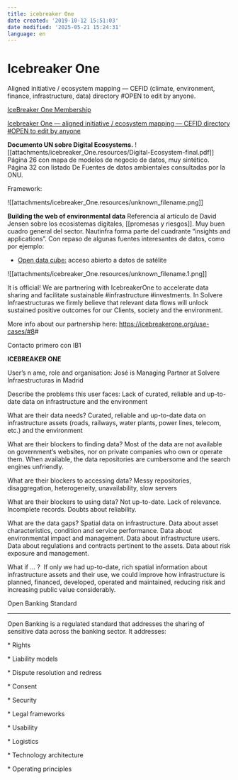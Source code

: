 ```yaml
---
title: icebreaker One
date created: '2019-10-12 15:51:03'
date modified: '2025-05-21 15:24:31'
language: en
---
```



# Icebreaker One

Aligned initiative / ecosystem mapping — CEFID (climate, environment, finance, infrastructure, data) directory #OPEN to edit by anyone.

[IceBreaker One Membership](https://docs.google.com/document/d/1qKT9bWgfxVJTboacJw0cP4xTsSa3ohNV1J9i_piLrZM/edit)

[Icebreaker One — aligned initiative / ecosystem mapping — CEFID directory #OPEN to edit by anyone](https://docs.google.com/spreadsheets/d/1m_R_5W_Zk9au8UA3GI7jueFR01TuQPC83mGToN1hEEg/edit#gid=2093156544)

**Documento UN sobre Digital Ecosystems.**
![[attachments/icebreaker_One.resources/Digital-Ecosystem-final.pdf]]
Página 26 con mapa de modelos de negocio de datos, muy sintético.
Página 32 con listado De Fuentes de datos ambientales consultadas por la ONU.

Framework:

![[attachments/icebreaker_One.resources/unknown_filename.png]]

**Building the web of environmental data**
Referencia al artículo de David Jensen sobre los ecosistemas digitales, [[promesas y riesgos]].
Muy buen cuadro general del sector. Nautinfra forma parte del cuadrante “insights and applications”.
Con repaso de algunas fuentes interesantes de datos, como por ejemplo:

* [Open data cube:](https://www.opendatacube.org/) acceso abierto a datos de satélite

![[attachments/icebreaker_One.resources/unknown_filename.1.png]]

It is official! We are partnering with IcebreakerOne to accelerate data sharing and facilitate sustainable #infrastructure #investments. In Solvere Infraestructuras we firmly believe that relevant data flows will unlock sustained positive outcomes for our Clients, society and the environment.

More info about our partnership here: <https://icebreakerone.org/use-cases/#8>#

Contacto primero con IB1

**ICEBREAKER ONE**

User’s n ame, role and organisation: José is Managing Partner at Solvere Infraestructuras in Madrid

Describe the problems this user faces: Lack of curated, reliable and up-to-date data on infrastructure and the environment

What are their data needs? Curated, reliable and up-to-date data on infrastructure assets (roads, railways, water plants, power lines, telecom, etc.) and the environment

What are their blockers to finding data? Most of the data are not available on government’s websites, nor on private companies who own or operate them. When available, the data repositories are cumbersome and the search engines unfriendly.

What are their blockers to accessing data? Messy repositories, disaggregation, heterogeneity, unavailability, slow servers

What are their blockers to using data? Not up-to-date. Lack of relevance. Incomplete records. Doubts about reliability.

What are the data gaps? Spatial data on infrastructure. Data about asset characteristics, condition and service performance. Data about environmental impact and management. Data about infrastructure users. Data about regulations and contracts pertinent to the assets. Data about risk exposure and management.

What if ... ?  If only we had up-to-date, rich spatial information about infrastructure assets and their use, we could improve how infrastructure is planned, financed, developed, operated and maintained, reducing risk and increasing public value considerably.

Open Banking Standard

* * *

Open Banking is a regulated standard that addresses the sharing of sensitive data across the banking sector. It addresses:

\* Rights

\* Liability models

\* Dispute resolution and redress

\* Consent

\* Security

\* Legal frameworks

\* Usability

\* Logistics

\* Technology architecture

\* Operating principles
